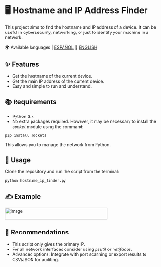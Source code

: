 # 🖥️ Hostname and IP Address Finder

This project aims to find the hostname and IP address of a device. 
It can be useful in cybersecurity, networking, or just to identify your machine in a network.

🌍 Available languages | [ESPAÑOL](README.es.md) 🔁 [ENGLISH](README.md) 

## ✨ Features
- Get the hostname of the current device.
- Get the main IP address of the current device.
- Easy and simple to run and understand.

## 📚 Requirements
- Python 3.x
- No extra packages required. However, it may be necessary to install the *socket* module using the command:
```bash
pip install sockets
```
This allows you to manage the network from Python.

## 🎯 Usage
Clone the repository and run the script from the terminal:

```bash
python hostname_ip_finder.py
```

## ✍️ Example
<img width="337" height="39" alt="image" src="https://github.com/user-attachments/assets/f1c2b60f-ec62-4012-ac2e-f164073b1ba5" />

## 📌 Recommendations
- This script only gives the primary IP.
- For all network interfaces consider using *psutil* or *netifaces*.
- Advanced options: Integrate with port scanning or export results to CSV/JSON for auditing.

